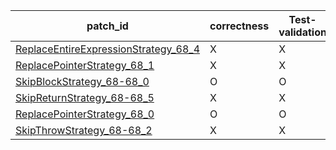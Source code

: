  | patch_id |correctness |Test-validation |NPEX-validation |
 |--- | --- | --- | --- | 
 | [ReplaceEntireExpressionStrategy_68_4](./patches/ReplaceEntireExpressionStrategy_68_4/patch.java#70) | X | X | X | 
 | [ReplacePointerStrategy_68_1](./patches/ReplacePointerStrategy_68_1/patch.java#70) | X | X | X | 
 | [SkipBlockStrategy_68-68_0](./patches/SkipBlockStrategy_68-68_0/patch.java#70) | O | O | O | 
 | [SkipReturnStrategy_68-68_5](./patches/SkipReturnStrategy_68-68_5/patch.java#70) | X | X | X | 
 | [ReplacePointerStrategy_68_0](./patches/ReplacePointerStrategy_68_0/patch.java#70) | O | O | X | 
 | [SkipThrowStrategy_68-68_2](./patches/SkipThrowStrategy_68-68_2/patch.java#70) | X | X | X | 
